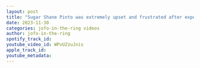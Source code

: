 ```yaml
---
layout: post
title: "Sugar Shane Pinto was extremely upset and frustrated after experiencing a significant defeat."
date: 2023-11-30
categories: jofo-in-the-ring videos
author: jofo-in-the-ring
spotify_track_id: 
youtube_video_id: WPvUZzuJnis
apple_track_id: 
youtube_metadata: 
---
```

